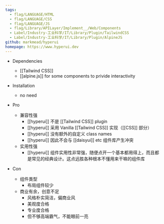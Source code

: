 ```yaml
---
tags:
  - flag/LANGUAGE/HTML
  - flag/LANGUAGE/CSS
  - flag/LANGUAGE/JS
  - flag/Library/APILayer/Implement__/Web/Components
  - Label/Industry-工业科学/IT/Library/Plugin/TailwindCSS
  - Label/Industry-工业科学/IT/Library/Plugin/AlpineJS
github: markmead/hyperui
homepage: https://www.hyperui.dev
---
```


- Dependencies
    - [[Tailwind CSS]]
    - [[alpine.js]] for some components to privide interactivity

- Installation
    - no need

- Pro
    - 兼容性强
        - [[hyperui]] 不是 [[Tailwind CSS]] plugin
        - [[hyperui]] 采用 Vanilla [[Tailwind CSS]] 实现（[[CSS]] 部分）
        - [[hyperui]] 没有额外的自定义 class names
        - [[hyperui]] 因此不会与 [[daisyui]] etc 组件库产生冲突
    - 实用性强
        - [[hyperui]] 组件实用性非常强，随便点开一个基本都用得上，而且都是常见的经典设计。这点远胜各种根本不懂用来干嘛的组件库

- Con
    - 组件类型
        - 布局组件较少
    - 商业有余，创意不足
        - 风格朴实简洁，偏商业风
        - 美观度合格
        - 专业度合格
        - 但不够高端霸气，不能眼前一亮
